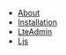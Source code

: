  * [About](/README.md)
 * [Installation](/Install.md)
 * [LteAdmin](/LteAdmin/AboutInstall.md)
 * [Ljs](/ljs/javascript.md)
